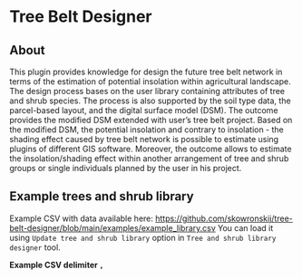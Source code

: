 # Tree Belt Designer

## About
This plugin provides knowledge for design the future tree belt network in terms of the estimation of potential insolation within agricultural landscape. 
The design process bases on the user library containing attributes of tree and shrub species. 
The process is also supported by the soil type data, the parcel-based layout, and the digital surface model (DSM). 
The outcome provides the modified DSM extended with user’s tree belt project. 
Based on the modified DSM, the potential insolation and contrary to insolation - the shading effect caused by tree belt network is possible to estimate using plugins of different GIS software. 
Moreover, the outcome allows to estimate the insolation/shading effect within another arrangement of tree and shrub groups or single individuals planned by the user in his project.

## Example trees and shrub library
Example CSV with data available here: https://github.com/skowronskij/tree-belt-designer/blob/main/examples/example_library.csv
You can load it using `Update tree and shrub library` option in `Tree and shrub library designer` tool.

**Example CSV delimiter `,`**
